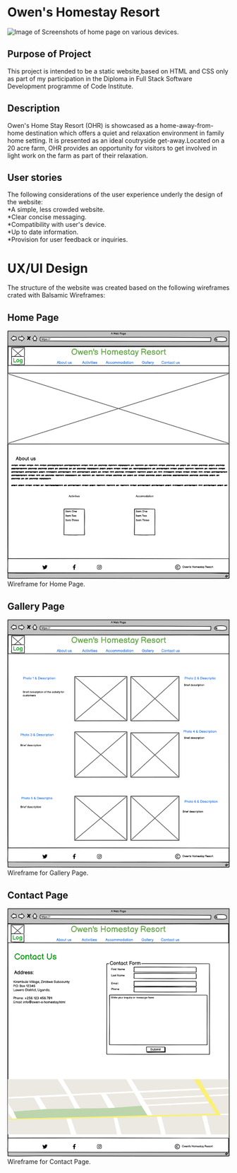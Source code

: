 
# Owen's Homestay Resort #

<p><img src="assets/Images/Screenshots/screenshots.png" alt="Image of Screenshots of home page on various devices."></p>   

## Purpose of Project ##

This project is intended to be a static website,based on HTML and CSS only as part of my participation in the Diploma in Full Stack Software Development programme of Code Institute.

## Description ##

Owen's Home Stay Resort (OHR) is showcased as a home-away-from-home destination which offers a quiet and relaxation environment in family home setting. It is presented as an ideal coutryside get-away.Located on a 20 acre farm, OHR provides an opportunity for visitors to get involved in light work on the farm as part of their relaxation.  

## User stories ##

The following considerations of the user experience underly the design of the website:  
*A simple, less crowded website.  
*Clear concise messaging.  
*Compatibility with user's device.  
*Up to date information.  
*Provision for user feedback or inquiries.  

# UX/UI Design #

The structure of the website was created based on the following wireframes crated with Balsamic Wireframes:  

## Home Page ##

<p><img src="assets/Images/Wireframes/Home.png" alt="Wireframe for Home Page.">Wireframe for Home Page.</p>  

## Gallery Page ##

<p><img src="assets/Images/Wireframes/Gallery.png" alt="Wireframe for Gallery Page.">Wireframe for Gallery Page.</p>  

## Contact Page ##

<p><img src="assets/Images/Wireframes/Contact.png" alt="Wireframe for Contact Page.">Wireframe for Contact Page.</p>  
